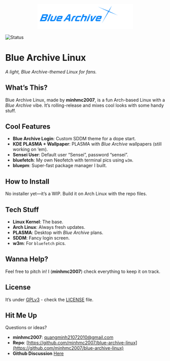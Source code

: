 <div align="center">
  <img src="/BlueArchiveLinux.png" alt="Blue Archive Linux Logo" width="300"/>
</div>

![Status](https://img.shields.io/badge/Status-Beta-red)  

# Blue Archive Linux

*A light, Blue Archive-themed Linux for fans.*

## What’s This?

Blue Archive Linux, made by **minhmc2007**, is a fun Arch-based Linux with a *Blue Archive* vibe. It’s rolling-release and mixes cool looks with some handy stuff.

## Cool Features

- **Blue Archive Login**: Custom SDDM theme for a dope start.
- **KDE PLASMA  + Wallpaper**: PLASMA  with *Blue Archive* wallpapers (still working on ‘em).
- **Sensei User**: Default user “Sensei”, password “sensei”.
- **bluefetch**: My own Neofetch with terminal pics using `w3m`.
- **bluepm**: Super-fast package manager I built.

## How to Install

No installer yet—it’s a WIP. Build it on Arch Linux with the repo files.

## Tech Stuff

- **Linux Kernel**: The base.
- **Arch Linux**: Always fresh updates.
- **PLASMA**: Desktop with *Blue Archive* plans.
- **SDDM**: Fancy login screen.
- **w3m**: For `bluefetch` pics.

## Wanna Help?

Feel free to pitch in! I (**minhmc2007**) check everything to keep it on track.

## License

It’s under [GPLv3](LICENSE) - check the [LICENSE](LICENSE) file.

## Hit Me Up

Questions or ideas?  
- **minhmc2007**: [quangminh21072010@gmail.com](mailto:quangminh21072010@gmail.com)  
- **Repo**: [https://github.com/minhmc2007/blue-archive-linux](https://github.com/minhmc2007/blue-archive-linux)
- **Github Discussion**
[Here](https://github.com/minhmc2007/Blue-Archive-Linux/discussion)

